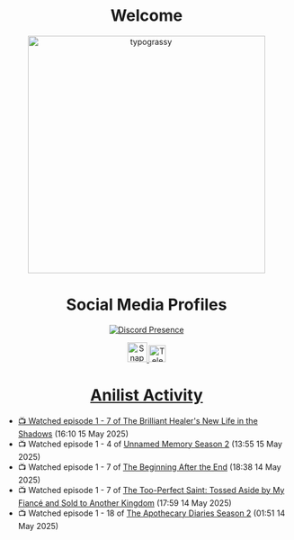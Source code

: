 <div align="center">

# Welcome
<a href="https://github.com/kawarimidoll/typograssy">
    <img alt="typograssy" src="https://typograssy.deno.dev/api?text=%E3%82%88%E3%81%86%E3%81%93%E3%81%9D%E3%81%BF%E3%81%AA%E3%81%95%E3%82%93%20-%20Sheby--&&l0=none&l1=82d9d0&l2=027353&l3=038c4c&l4=01402e&bg=none&frame=none&speed=100&comment=" width="421.99">
</a>

</div>

<div align="center">

# Social Media Profiles

[![Discord Presence](https://lanyard.cnrad.dev/api/612532963938271232)](https://discord.com/users/612532963938271232)


<a href="https://www.snapchat.com/add/a.sheby" title="Snapchat Profile">
    <img src="https://www.freepnglogos.com/uploads/snapchat-logo-png-0.png" width="35" alt="Snapchat Logo" />


<a href="https://t.me/ASheby" title="Telegram Profile">
    <img src="https://www.freepnglogos.com/uploads/telegram-logo-png-0.png" width="30" alt="Telegram Logo" />


</div>

<div align="center">

# Anilist Activity

</div>

<!-- ANILIST_ACTIVITY:start -->

-   📺 Watched episode 1 - 7 of [The Brilliant Healer's New Life in the Shadows](https://anilist.co/anime/175872) (16:10 15 May 2025)
-   📺 Watched episode 1 - 4 of [Unnamed Memory Season 2](https://anilist.co/anime/178550) (13:55 15 May 2025)
-   📺 Watched episode 1 - 7 of [The Beginning After the End](https://anilist.co/anime/183161) (18:38 14 May 2025)
-   📺 Watched episode 1 - 7 of [The Too-Perfect Saint: Tossed Aside by My Fiancé and Sold to Another Kingdom](https://anilist.co/anime/183275) (17:59 14 May 2025)
-   📺 Watched episode 1 - 18 of [The Apothecary Diaries Season 2](https://anilist.co/anime/176301) (01:51 14 May 2025)

<!-- ANILIST_ACTIVITY:end -->
